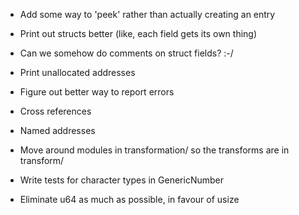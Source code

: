 * Add some way to 'peek' rather than actually creating an entry
* Print out structs better (like, each field gets its own thing)
* Can we somehow do comments on struct fields? :-/
* Print unallocated addresses
* Figure out better way to report errors

* Cross references
* Named addresses

* Move around modules in transformation/ so the transforms are in transform/
* Write tests for character types in GenericNumber
* Eliminate u64 as much as possible, in favour of usize
